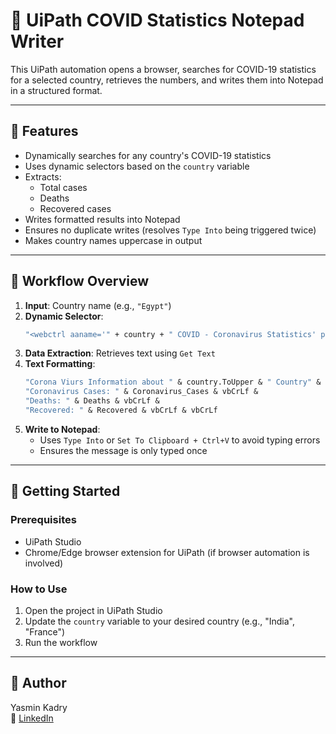# 🦠 UiPath COVID Statistics Notepad Writer

This UiPath automation opens a browser, searches for COVID-19 statistics for a selected country, retrieves the numbers, and writes them into Notepad in a structured format.

---

## 📌 Features

- Dynamically searches for any country's COVID-19 statistics
- Uses dynamic selectors based on the `country` variable
- Extracts:
  - Total cases
  - Deaths
  - Recovered cases
- Writes formatted results into Notepad
- Ensures no duplicate writes (resolves `Type Into` being triggered twice)
- Makes country names uppercase in output

---

## 🧩 Workflow Overview

1. **Input**: Country name (e.g., `"Egypt"`)
2. **Dynamic Selector**:
    ```vb
    "<webctrl aaname='" + country + " COVID - Coronavirus Statistics' parentid='rso' tag='SPAN' type='' class='' />"
    ```
3. **Data Extraction**: Retrieves text using `Get Text`
4. **Text Formatting**:
    ```vb
    "Corona Viurs Information about " & country.ToUpper & " Country" & vbCrLf &
    "Coronavirus Cases: " & Coronavirus_Cases & vbCrLf &
    "Deaths: " & Deaths & vbCrLf &
    "Recovered: " & Recovered & vbCrLf & vbCrLf
    ```
5. **Write to Notepad**:
   - Uses `Type Into` or `Set To Clipboard + Ctrl+V` to avoid typing errors
   - Ensures the message is only typed once

---

## 🚀 Getting Started

### Prerequisites
- UiPath Studio
- Chrome/Edge browser extension for UiPath (if browser automation is involved)

### How to Use
1. Open the project in UiPath Studio
2. Update the `country` variable to your desired country (e.g., "India", "France")
3. Run the workflow

---

## 🧠 Author

Yasmin Kadry  
🔗 [LinkedIn](https://www.linkedin.com/in/yasmin-kadry/)  


